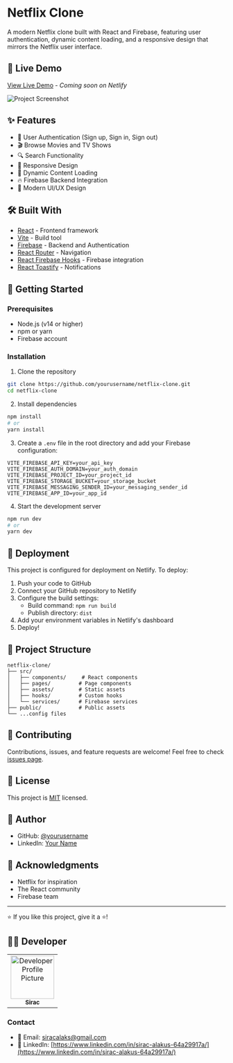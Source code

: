 # Netflix Clone

A modern Netflix clone built with React and Firebase, featuring user authentication, dynamic content loading, and a responsive design that mirrors the Netflix user interface.

## 🚀 Live Demo

[View Live Demo]((http://keen-melba-26569e.netlify.app/login)) - *Coming soon on Netlify*

![Project Screenshot](path-to-screenshot) <!-- You can add a screenshot of your project here -->

## ✨ Features

- 🔐 User Authentication (Sign up, Sign in, Sign out)
- 🎬 Browse Movies and TV Shows
- 🔍 Search Functionality
- 📱 Responsive Design
- 🎯 Dynamic Content Loading
- 🔥 Firebase Backend Integration
- 🎨 Modern UI/UX Design

## 🛠️ Built With

- [React](https://reactjs.org/) - Frontend framework
- [Vite](https://vitejs.dev/) - Build tool
- [Firebase](https://firebase.google.com/) - Backend and Authentication
- [React Router](https://reactrouter.com/) - Navigation
- [React Firebase Hooks](https://github.com/CSFrequency/react-firebase-hooks) - Firebase integration
- [React Toastify](https://fkhadra.github.io/react-toastify/) - Notifications

## 🚀 Getting Started

### Prerequisites

- Node.js (v14 or higher)
- npm or yarn
- Firebase account

### Installation

1. Clone the repository
```bash
git clone https://github.com/yourusername/netflix-clone.git
cd netflix-clone
```

2. Install dependencies
```bash
npm install
# or
yarn install
```

3. Create a `.env` file in the root directory and add your Firebase configuration:
```env
VITE_FIREBASE_API_KEY=your_api_key
VITE_FIREBASE_AUTH_DOMAIN=your_auth_domain
VITE_FIREBASE_PROJECT_ID=your_project_id
VITE_FIREBASE_STORAGE_BUCKET=your_storage_bucket
VITE_FIREBASE_MESSAGING_SENDER_ID=your_messaging_sender_id
VITE_FIREBASE_APP_ID=your_app_id
```

4. Start the development server
```bash
npm run dev
# or
yarn dev
```

## 🚀 Deployment

This project is configured for deployment on Netlify. To deploy:

1. Push your code to GitHub
2. Connect your GitHub repository to Netlify
3. Configure the build settings:
   - Build command: `npm run build`
   - Publish directory: `dist`
4. Add your environment variables in Netlify's dashboard
5. Deploy!

## 📝 Project Structure

```
netflix-clone/
├── src/
│   ├── components/     # React components
│   ├── pages/         # Page components
│   ├── assets/        # Static assets
│   ├── hooks/         # Custom hooks
│   └── services/      # Firebase services
├── public/            # Public assets
└── ...config files
```

## 🤝 Contributing

Contributions, issues, and feature requests are welcome! Feel free to check [issues page](your-github-issues-link).

## 📜 License

This project is [MIT](LICENSE) licensed.

## 👤 Author

- GitHub: [@yourusername](https://github.com/yourusername)
- LinkedIn: [Your Name](your-linkedin-profile)

## 🙏 Acknowledgments

- Netflix for inspiration
- The React community
- Firebase team

---

⭐️ If you like this project, give it a ⭐️!
## 👨‍💻 Developer

<table>
  <tr>
    <td align="center">
      <a href="https://github.com/siracalaks">
        <img src="https://github.com/siracalaks.png" width="100px;" alt="Developer Profile Picture"/>
        <br />
        <sub><b>Sirac</b></sub>
      </a>
    </td>
  </tr>
</table>

### Contact
- 📧 Email: [siracalaks@gmail.com](mailto:email@example.com)
- 💼 LinkedIn: [https://www.linkedin.com/in/sirac-alakus-64a29917a/](https://www.linkedin.com/in/sirac-alakus-64a29917a/)

